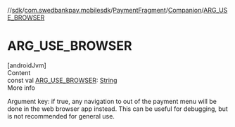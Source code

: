 //[sdk](../../../../index.md)/[com.swedbankpay.mobilesdk](../../index.md)/[PaymentFragment](../index.md)/[Companion](index.md)/[ARG_USE_BROWSER](-a-r-g_-u-s-e_-b-r-o-w-s-e-r.md)



# ARG_USE_BROWSER  
[androidJvm]  
Content  
const val [ARG_USE_BROWSER](-a-r-g_-u-s-e_-b-r-o-w-s-e-r.md): [String](https://kotlinlang.org/api/latest/jvm/stdlib/kotlin/-string/index.html)  
More info  


Argument key: if true, any navigation to out of the payment menu will be done in the web browser app instead. This can be useful for debugging, but is not recommended for general use.

  



